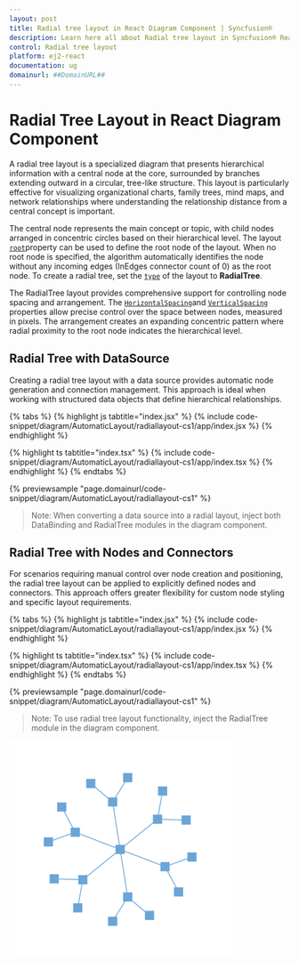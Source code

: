 ```yaml
---
layout: post
title: Radial tree layout in React Diagram Component | Syncfusion®
description: Learn here all about Radial tree layout in Syncfusion® React Diagram Component of Syncfusion Essential® JS 2 and more.
control: Radial tree layout
platform: ej2-react
documentation: ug
domainurl: ##DomainURL##
---
```


# Radial Tree Layout in React Diagram Component

A radial tree layout is a specialized diagram that presents hierarchical information with a central node at the core, surrounded by branches extending outward in a circular, tree-like structure. This layout is particularly effective for visualizing organizational charts, family trees, mind maps, and network relationships where understanding the relationship distance from a central concept is important.

The central node represents the main concept or topic, with child nodes arranged in concentric circles based on their hierarchical level. The layout [`root`](https://ej2.syncfusion.com/react/documentation/api/diagram/layout/#root)property can be used to define the root node of the layout. When no root node is specified, the algorithm automatically identifies the node without any incoming edges (InEdges connector count of 0) as the root node. To create a radial tree, set the [`type`](https://ej2.syncfusion.com/react/documentation/api/diagram/layout/#type) of the layout to **RadialTree**.

The RadialTree layout provides comprehensive support for controlling node spacing and arrangement. The [`HorizontalSpacing`](https://ej2.syncfusion.com/react/documentation/api/diagram/layoutModel/#horizontalspacing )and [`VerticalSpacing`](https://ej2.syncfusion.com/react/documentation/api/diagram/layoutModel/#verticalspacing) properties allow precise control over the space between nodes, measured in pixels. The arrangement creates an expanding concentric pattern where radial proximity to the root node indicates the hierarchical level.

## Radial Tree with DataSource

Creating a radial tree layout with a data source provides automatic node generation and connection management. This approach is ideal when working with structured data objects that define hierarchical relationships.

{% tabs %}
{% highlight js tabtitle="index.jsx" %}
{% include code-snippet/diagram/AutomaticLayout/radiallayout-cs1/app/index.jsx %}
{% endhighlight %}

{% highlight ts tabtitle="index.tsx" %}
{% include code-snippet/diagram/AutomaticLayout/radiallayout-cs1/app/index.tsx %}
{% endhighlight %}
{% endtabs %}

 {% previewsample "page.domainurl/code-snippet/diagram/AutomaticLayout/radiallayout-cs1" %}


>Note: When converting a data source into a radial layout, inject both DataBinding and RadialTree modules in the diagram component.


## Radial Tree with Nodes and Connectors

For scenarios requiring manual control over node creation and positioning, the radial tree layout can be applied to explicitly defined nodes and connectors. This approach offers greater flexibility for custom node styling and specific layout requirements.

{% tabs %}
{% highlight js tabtitle="index.jsx" %}
{% include code-snippet/diagram/AutomaticLayout/radiallayout-cs1/app/index.jsx %}
{% endhighlight %}

{% highlight ts tabtitle="index.tsx" %}
{% include code-snippet/diagram/AutomaticLayout/radiallayout-cs1/app/index.tsx %}
{% endhighlight %}
{% endtabs %}

 {% previewsample "page.domainurl/code-snippet/diagram/AutomaticLayout/radiallayout-cs1" %}
 

>Note: To use radial tree layout functionality, inject the RadialTree module in the diagram component.

![Radial tree](images/RadialTree.png)